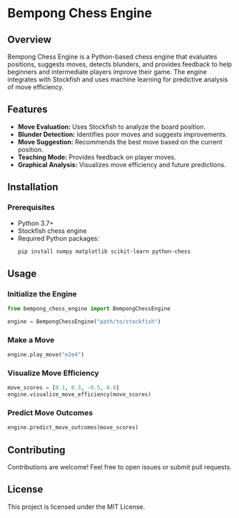 # Bempong Chess Engine

## Overview
Bempong Chess Engine is a Python-based chess engine that evaluates positions, suggests moves, detects blunders, and provides feedback to help beginners and intermediate players improve their game. The engine integrates with Stockfish and uses machine learning for predictive analysis of move efficiency.

## Features
- **Move Evaluation:** Uses Stockfish to analyze the board position.
- **Blunder Detection:** Identifies poor moves and suggests improvements.
- **Move Suggestion:** Recommends the best move based on the current position.
- **Teaching Mode:** Provides feedback on player moves.
- **Graphical Analysis:** Visualizes move efficiency and future predictions.

## Installation
### Prerequisites
- Python 3.7+
- Stockfish chess engine
- Required Python packages:
  ```bash
  pip install numpy matplotlib scikit-learn python-chess
  ```

## Usage
### Initialize the Engine
```python
from bempong_chess_engine import BempongChessEngine

engine = BempongChessEngine("path/to/stockfish")
```

### Make a Move
```python
engine.play_move("e2e4")
```

### Visualize Move Efficiency
```python
move_scores = [0.1, 0.3, -0.5, 0.8]
engine.visualize_move_efficiency(move_scores)
```

### Predict Move Outcomes
```python
engine.predict_move_outcomes(move_scores)
```

## Contributing
Contributions are welcome! Feel free to open issues or submit pull requests.

## License
This project is licensed under the MIT License.


